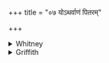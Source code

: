 +++
title = "०७ योऽथर्वाणं पितरम्"

+++

<details><summary>Whitney</summary>

### Translation
7. Whoso shall approach (? *ava-gam*) with homage father Atharvan,  
relative of the gods, Brihaspati—in order that thou mayest be generator  
of all, poet, god, not to be harmed, self-ruling (? *svadhā́vant*).

### Notes
The translation implies in **d** emendation of *dábhāyat* to *dábhāya;*  
both editions have the former, with all the mss. and the comm. (who  
comfortably explains it by *dabhnoti* or *hinasti*). The comm. also  
reads in **b** *bṛhaspatis;* and this is supported by the Ppp. version:  
*yathā vā ’tharvā pitaraṁ viśvadevaṁ bṛhaspatir manasā vo datsva:* and  
so on (**c, d** defaced). The comm. takes *ava gachāt* as = *jānīyāt*,  
and *svadhāvān* as 'joined with food in the form of oblation."
</details>

<details><summary>Griffith</summary>

The man who seeks the friend of Gods, Atharvan the father, and Brihaspati, with worship, Crying to him, Be thou all things' creator! the wise God, self- dependent, never injures.
</details>
